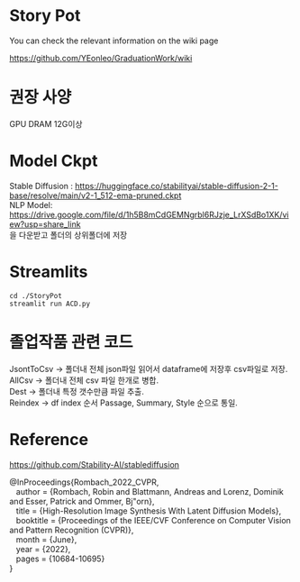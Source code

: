 # Story Pot

You can check the relevant information on the wiki page

https://github.com/YEonleo/GraduationWork/wiki

# 권장 사양
GPU DRAM 12G이상

# Model Ckpt
Stable Diffusion : https://huggingface.co/stabilityai/stable-diffusion-2-1-base/resolve/main/v2-1_512-ema-pruned.ckpt <br>
NLP Model: https://drive.google.com/file/d/1h5B8mCdGEMNgrbl6RJzje_LrXSdBo1XK/view?usp=share_link <br>
을 다운받고 폴더의 상위폴더에 저장

# Streamlits

```cd ./StoryPot```<br>
```streamlit run ACD.py```

# 졸업작품 관련 코드


JsontToCsv -> 폴더내 전체 json파일 읽어서 dataframe에 저장후 csv파일로 저장. <br>
AllCsv -> 폴더내 전체 csv 파일 한개로 병합. <br>
Dest -> 폴더내 특정 갯수만큼 파일 추출. <br>
Reindex -> df index 순서 Passage, Summary, Style 순으로 통일. <br>

# Reference

https://github.com/Stability-AI/stablediffusion

@InProceedings{Rombach_2022_CVPR,<br>
&nbsp;&nbsp;    author    = {Rombach, Robin and Blattmann, Andreas and Lorenz, Dominik and Esser, Patrick and Ommer, Bj\"orn},<br>
&nbsp;&nbsp;    title     = {High-Resolution Image Synthesis With Latent Diffusion Models},<br>
&nbsp;&nbsp;    booktitle = {Proceedings of the IEEE/CVF Conference on Computer Vision and Pattern Recognition (CVPR)},<br>
&nbsp;&nbsp;    month     = {June},<br>
&nbsp;&nbsp;    year      = {2022},<br>
&nbsp;&nbsp;    pages     = {10684-10695}<br>
}<br>


